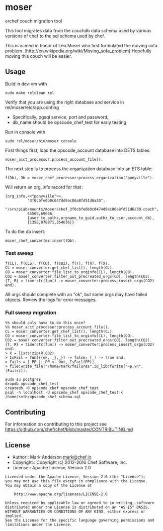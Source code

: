 # moser

erchef couch migration tool

This tool migrates data from the couchdb data schema used by various versions of chef to the sql schema used by chef.

This is named in honor of Leo Moser who first formulated the moving sofa problem. [<http://en.wikipedia.org/wiki/Moving_sofa_problem>] Hopefully moving this couch will be easier.

## Usage

Build in dev-vm with

```
sudo make relclean rel
```

Verify that you are using the right database and service in rel/moser/etc/app.confing

- Specifically, pgsql service, port and password,
- db_name should be opscode_chef_test for early testing

Run in console with

```
sudo rel/moser/bin/moser console
```

First things first, load the opscode_account database into DETS tables:

```
moser_acct_processor:process_account_file().
```

The next step is to process the organization database into an ETS table:

```
f(Db), Db = moser_chef_processor:process_organization("ponyville").
```

Will return an org_info record for that :

```
{org_info,<<"ponyville">>,
          "3f0cbfe0b0c0474d9ac86a8fd51d6a30",
          "/srv/piab/mounts/moser/chef_3f0cbfe0b0c0474d9ac86a8fd51d6a30.couch",
          65569,69666,
          {user_to_authz,orgname_to_guid,authz_to_user,account_db},
          {1358,878871,354636}}
```

To do the db insert:

```
moser_chef_converter:insert(Db).
```

### Test sweep

```
f(CL), f(CLS), f(CO), f(CO2), f(T), f(R), f(X).
CL = moser_converter:get_chef_list(), length(CL).
CO = moser_converter:file_list_to_orginfo(CL), length(CO).
CO2 = moser_converter:filter_out_precreated_orgs(CO), length(CO2).
{T, R} = timer:tc(fun() -> moser_converter:process_insert_orgs(CO2) end).
```

All orgs should complete with an "ok", but some orgs may have failed objects. Review the logs for error messages.

### Full sweep migration

```
%% should only have to do this once?
%% moser_acct_processor:process_account_file().
CL = moser_converter:get_chef_list(), length(CL).
CO = moser_converter:file_list_to_orginfo(CL), length(CO).
CO2 = moser_converter:filter_out_precreated_orgs(CO), length(CO2).
{T, R} = timer:tc(fun() -> moser_converter:process_insert_orgs(CO2) end).
> X = lists:zip(R,CO2)
> IsFail = fun({{ok, _},_}) -> false; (_) -> true end.
> Fails = [ PP || PP <- Out, IsFail(PP)].
> file:write_file("/home/mark/failures",io_lib:fwrite("~p.\n",[Fails])).
```

```
sudo su postgres
dropdb opscode_chef_test
createdb -O opscode_chef opscode_chef_test
psql -h localhost -U opscode_chef opscode_chef_test < /home/seth/opscode_chef_schema.sql
```

## Contributing

For information on contributing to this project see <https://github.com/chef/chef/blob/master/CONTRIBUTING.md>

## License

- Author:: Mark Anderson [mark@chef.io](mailto:mark@chef.io)
- Copyright:: Copyright (c) 2012-2016 Chef Software, Inc.
- License:: Apache License, Version 2.0

```text
Licensed under the Apache License, Version 2.0 (the "License");
you may not use this file except in compliance with the License.
You may obtain a copy of the License at

    http://www.apache.org/licenses/LICENSE-2.0

Unless required by applicable law or agreed to in writing, software
distributed under the License is distributed on an "AS IS" BASIS,
WITHOUT WARRANTIES OR CONDITIONS OF ANY KIND, either express or implied.
See the License for the specific language governing permissions and
limitations under the License.
```
